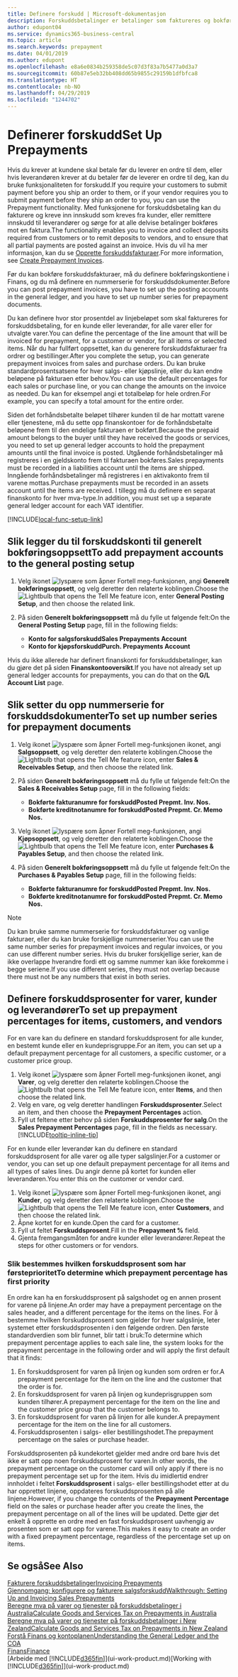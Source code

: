 ```yaml
---
title: Definere forskudd | Microsoft-dokumentasjon
description: Forskuddsbetalinger er betalinger som faktureres og bokføres i en salgs- eller kjøpsforskuddsordre før endelig fakturering. Du må kanskje ha et innskudd før du produserer varer etter ordre, eller du må ha betaling før du sender varer til en kunde. Med funksjonene for forskuddsbetaling kan du fakturere og kreve inn innskudd som kreves fra kunder, eller remittere innskudd til leverandører. Dermed kan du sikre at alle betalinger bokføres mot en faktura.
author: edupont04
ms.service: dynamics365-business-central
ms.topic: article
ms.search.keywords: prepayment
ms.date: 04/01/2019
ms.author: edupont
ms.openlocfilehash: e8a6e0834b259358de5c07d3f83a7b5477a0d3a7
ms.sourcegitcommit: 60b87e5eb32bb408dd65b9855c29159b1dfbfca8
ms.translationtype: HT
ms.contentlocale: nb-NO
ms.lasthandoff: 04/29/2019
ms.locfileid: "1244702"
---
```

# <a name="set-up-prepayments"></a><span data-ttu-id="77db4-106">Definerer forskudd</span><span class="sxs-lookup"><span data-stu-id="77db4-106">Set Up Prepayments</span></span>
<span data-ttu-id="77db4-107">Hvis du krever at kundene skal betale før du leverer en ordre til dem, eller hvis leverandøren krever at du betaler før de leverer en ordre til deg, kan du bruke funksjonaliteten for forskudd.</span><span class="sxs-lookup"><span data-stu-id="77db4-107">If you require your customers to submit payment before you ship an order to them, or if your vendor requires you to submit payment before they ship an order to you, you can use the Prepayment functionality.</span></span> <span data-ttu-id="77db4-108">Med funksjonene for forskuddsbetaling kan du fakturere og kreve inn innskudd som kreves fra kunder, eller remittere innskudd til leverandører og sørge for at alle delvise betalinger bokføres mot en faktura.</span><span class="sxs-lookup"><span data-stu-id="77db4-108">The functionality enables you to invoice and collect deposits required from customers or to remit deposits to vendors, and to ensure that all partial payments are posted against an invoice.</span></span> <span data-ttu-id="77db4-109">Hvis du vil ha mer informasjon, kan du se [Opprette forskuddsfakturaer](finance-how-to-create-prepayment-invoices.md).</span><span class="sxs-lookup"><span data-stu-id="77db4-109">For more information, see [Create Prepayment Invoices](finance-how-to-create-prepayment-invoices.md).</span></span>

<span data-ttu-id="77db4-110">Før du kan bokføre forskuddsfakturaer, må du definere bokføringskontiene i Finans, og du må definere en nummerserie for forskuddsdokumenter.</span><span class="sxs-lookup"><span data-stu-id="77db4-110">Before you can post prepayment invoices, you have to set up the posting accounts in the general ledger, and you have to set up number series for prepayment documents.</span></span>  

<span data-ttu-id="77db4-111">Du kan definere hvor stor prosentdel av linjebeløpet som skal faktureres for forskuddsbetaling, for en kunde eller leverandør, for alle varer eller for utvalgte varer.</span><span class="sxs-lookup"><span data-stu-id="77db4-111">You can define the percentage of the line amount that will be invoiced for prepayment, for a customer or vendor, for all items or selected items.</span></span> <span data-ttu-id="77db4-112">Når du har fullført oppsettet, kan du generere forskuddsfakturaer fra ordrer og bestillinger.</span><span class="sxs-lookup"><span data-stu-id="77db4-112">After you complete the setup, you can generate prepayment invoices from sales and purchase orders.</span></span> <span data-ttu-id="77db4-113">Du kan bruke standardprosentsatsene for hver salgs- eller kjøpslinje, eller du kan endre beløpene på fakturaen etter behov.</span><span class="sxs-lookup"><span data-stu-id="77db4-113">You can use the default percentages for each sales or purchase line, or you can change the amounts on the invoice as needed.</span></span> <span data-ttu-id="77db4-114">Du kan for eksempel angi et totalbeløp for hele ordren.</span><span class="sxs-lookup"><span data-stu-id="77db4-114">For example, you can specify a total amount for the entire order.</span></span>  

<span data-ttu-id="77db4-115">Siden det forhåndsbetalte beløpet tilhører kunden til de har mottatt varene eller tjenestene, må du sette opp finanskontoer for de forhåndsbetalte beløpene frem til den endelige fakturaen er bokført.</span><span class="sxs-lookup"><span data-stu-id="77db4-115">Because the prepaid amount belongs to the buyer until they have received the goods or services, you need to set up general ledger accounts to hold the prepayment amounts until the final invoice is posted.</span></span> <span data-ttu-id="77db4-116">Utgående forhåndsbetalinger må registreres i en gjeldskonto frem til fakturaen bokføres.</span><span class="sxs-lookup"><span data-stu-id="77db4-116">Sales prepayments must be recorded in a liabilities account until the items are shipped.</span></span> <span data-ttu-id="77db4-117">Inngående forhåndsbetalinger må registreres i en aktivakonto frem til varene mottas.</span><span class="sxs-lookup"><span data-stu-id="77db4-117">Purchase prepayments must be recorded in an assets account until the items are received.</span></span> <span data-ttu-id="77db4-118">I tillegg må du definere en separat finanskonto for hver mva-type.</span><span class="sxs-lookup"><span data-stu-id="77db4-118">In addition, you must set up a separate general ledger account for each VAT identifier.</span></span>  

[!INCLUDE[local-func-setup-link](includes/local-func-setup-link.md)]

## <a name="to-add-prepayment-accounts-to-the-general-posting-setup"></a><span data-ttu-id="77db4-119">Slik legger du til forskuddskonti til generelt bokføringsoppsett</span><span class="sxs-lookup"><span data-stu-id="77db4-119">To add prepayment accounts to the general posting setup</span></span>  

1. <span data-ttu-id="77db4-120">Velg ikonet ![lyspære som åpner Fortell meg-funksjonen](media/ui-search/search_small.png "Fortell hva du vil gjøre"), angi **Generelt bokføringsoppsett**, og velg deretter den relaterte koblingen.</span><span class="sxs-lookup"><span data-stu-id="77db4-120">Choose the ![Lightbulb that opens the Tell Me feature](media/ui-search/search_small.png "Tell me what you want to do") icon, enter **General Posting Setup**, and then choose the related link.</span></span>
2. <span data-ttu-id="77db4-121">På siden **Generelt bokføringsoppsett** må du fylle ut følgende felt:</span><span class="sxs-lookup"><span data-stu-id="77db4-121">On the **General Posting Setup** page, fill in the following fields:</span></span>  

    - <span data-ttu-id="77db4-122">**Konto for salgsforskudd**</span><span class="sxs-lookup"><span data-stu-id="77db4-122">**Sales Prepayments Account**</span></span>  
    - <span data-ttu-id="77db4-123">**Konto for kjøpsforskudd**</span><span class="sxs-lookup"><span data-stu-id="77db4-123">**Purch. Prepayments Account**</span></span>  

<span data-ttu-id="77db4-124">Hvis du ikke allerede har definert finanskonti for forskuddsbetalinger, kan du gjøre det på siden **Finanskontooversikt**.</span><span class="sxs-lookup"><span data-stu-id="77db4-124">If you have not already set up general ledger accounts for prepayments, you can do that on the **G/L Account List** page.</span></span>  

## <a name="to-set-up-number-series-for-prepayment-documents"></a><span data-ttu-id="77db4-125">Slik setter du opp nummerserie for forskuddsdokumenter</span><span class="sxs-lookup"><span data-stu-id="77db4-125">To set up number series for prepayment documents</span></span>  

1. <span data-ttu-id="77db4-126">Velg ikonet ![lyspære som åpner Fortell meg-funksjonen](media/ui-search/search_small.png "Fortell hva du vil gjøre") ikonet, angi **Salgsoppsett**, og velg deretter den relaterte koblingen.</span><span class="sxs-lookup"><span data-stu-id="77db4-126">Choose the ![Lightbulb that opens the Tell Me feature](media/ui-search/search_small.png "Tell me what you want to do") icon, enter **Sales & Receivables Setup**, and then choose the related link.</span></span>
2. <span data-ttu-id="77db4-127">På siden **Generelt bokføringsoppsett** må du fylle ut følgende felt:</span><span class="sxs-lookup"><span data-stu-id="77db4-127">On the **Sales & Receivables Setup** page, fill in the following fields:</span></span>  

   - <span data-ttu-id="77db4-128">**Bokførte fakturanumre for forskudd**</span><span class="sxs-lookup"><span data-stu-id="77db4-128">**Posted Prepmt. Inv. Nos.**</span></span>
   - <span data-ttu-id="77db4-129">**Bokførte kreditnotanumre for forskudd**</span><span class="sxs-lookup"><span data-stu-id="77db4-129">**Posted Prepmt. Cr. Memo Nos.**</span></span>

1. <span data-ttu-id="77db4-130">Velg ikonet ![lyspære som åpner Fortell meg-funksjonen](media/ui-search/search_small.png "Fortell hva du vil gjøre"), angi **Kjøpsoppsett**, og velg deretter den relaterte koblingen.</span><span class="sxs-lookup"><span data-stu-id="77db4-130">Choose the ![Lightbulb that opens the Tell Me feature](media/ui-search/search_small.png "Tell me what you want to do") icon, enter **Purchases & Payables Setup**, and then choose the related link.</span></span>
2. <span data-ttu-id="77db4-131">På siden **Generelt bokføringsoppsett** må du fylle ut følgende felt:</span><span class="sxs-lookup"><span data-stu-id="77db4-131">On the **Purchases & Payables Setup** page, fill in the following fields:</span></span>

    - <span data-ttu-id="77db4-132">**Bokførte fakturanumre for forskudd**</span><span class="sxs-lookup"><span data-stu-id="77db4-132">**Posted Prepmt. Inv. Nos.**</span></span>
    - <span data-ttu-id="77db4-133">**Bokførte kreditnotanumre for forskudd**</span><span class="sxs-lookup"><span data-stu-id="77db4-133">**Posted Prepmt. Cr. Memo Nos.**</span></span>

> [!NOTE]  
>  <span data-ttu-id="77db4-134">Du kan bruke samme nummerserie for forskuddsfakturaer og vanlige fakturaer, eller du kan bruke forskjellige nummerserier.</span><span class="sxs-lookup"><span data-stu-id="77db4-134">You can use the same number series for prepayment invoices and regular invoices, or you can use different number series.</span></span> <span data-ttu-id="77db4-135">Hvis du bruker forskjellige serier, kan de ikke overlappe hverandre fordi ett og samme nummer kan ikke forekomme i begge seriene.</span><span class="sxs-lookup"><span data-stu-id="77db4-135">If you use different series, they must not overlap because there must not be any numbers that exist in both series.</span></span>  

## <a name="to-set-up-prepayment-percentages-for-items-customers-and-vendors"></a><span data-ttu-id="77db4-136">Definere forskuddsprosenter for varer, kunder og leverandører</span><span class="sxs-lookup"><span data-stu-id="77db4-136">To set up prepayment percentages for items, customers, and vendors</span></span>  
<span data-ttu-id="77db4-137">For en vare kan du definere en standard forskuddsprosent for alle kunder, en bestemt kunde eller en kundeprisgruppe.</span><span class="sxs-lookup"><span data-stu-id="77db4-137">For an item, you can set up a default prepayment percentage for all customers, a specific customer, or a customer price group.</span></span>  

1. <span data-ttu-id="77db4-138">Velg ikonet ![lyspære som åpner Fortell meg-funksjonen](media/ui-search/search_small.png "Fortell hva du vil gjøre") ikonet, angi **Varer**, og velg deretter den relaterte koblingen.</span><span class="sxs-lookup"><span data-stu-id="77db4-138">Choose the ![Lightbulb that opens the Tell Me feature](media/ui-search/search_small.png "Tell me what you want to do") icon, enter **Items**, and then choose the related link.</span></span>
2. <span data-ttu-id="77db4-139">Velg en vare, og velg deretter handlingen **Forskuddsprosenter**.</span><span class="sxs-lookup"><span data-stu-id="77db4-139">Select an item, and then choose the **Prepayment Percentages** action.</span></span>  
3. <span data-ttu-id="77db4-140">Fyll ut feltene etter behov på siden **Forskuddsprosenter for salg**.</span><span class="sxs-lookup"><span data-stu-id="77db4-140">On the **Sales Prepayment Percentages** page, fill in the fields as necessary.</span></span> [!INCLUDE[tooltip-inline-tip](includes/tooltip-inline-tip_md.md)]

<span data-ttu-id="77db4-141">For en kunde eller leverandør kan du definere en standard forskuddsprosent for alle varer og alle typer salgslinjer.</span><span class="sxs-lookup"><span data-stu-id="77db4-141">For a customer or vendor, you can set up one default prepayment percentage for all items and all types of sales lines.</span></span> <span data-ttu-id="77db4-142">Du angir denne på kortet for kunden eller leverandøren.</span><span class="sxs-lookup"><span data-stu-id="77db4-142">You enter this on the customer or vendor card.</span></span>

1. <span data-ttu-id="77db4-143">Velg ikonet ![lyspære som åpner Fortell meg-funksjonen](media/ui-search/search_small.png "Fortell hva du vil gjøre") ikonet, angi **Kunder**, og velg deretter den relaterte koblingen.</span><span class="sxs-lookup"><span data-stu-id="77db4-143">Choose the ![Lightbulb that opens the Tell Me feature](media/ui-search/search_small.png "Tell me what you want to do") icon, enter **Customers**, and then choose the related link.</span></span>
2. <span data-ttu-id="77db4-144">Åpne kortet for en kunde.</span><span class="sxs-lookup"><span data-stu-id="77db4-144">Open the card for a customer.</span></span>
3. <span data-ttu-id="77db4-145">Fyll ut feltet **Forskuddsprosent**.</span><span class="sxs-lookup"><span data-stu-id="77db4-145">Fill in the **Prepayment %** field.</span></span>
4. <span data-ttu-id="77db4-146">Gjenta fremgangsmåten for andre kunder eller leverandører.</span><span class="sxs-lookup"><span data-stu-id="77db4-146">Repeat the steps for other customers or for vendors.</span></span>  

### <a name="to-determine-which-prepayment-percentage-has-first-priority"></a><span data-ttu-id="77db4-147">Slik bestemmes hvilken forskuddsprosent som har førsteprioritet</span><span class="sxs-lookup"><span data-stu-id="77db4-147">To determine which prepayment percentage has first priority</span></span>  
<span data-ttu-id="77db4-148">En ordre kan ha en forskuddsprosent på salgshodet og en annen prosent for varene på linjene.</span><span class="sxs-lookup"><span data-stu-id="77db4-148">An order may have a prepayment percentage on the sales header, and a different percentage for the items on the lines.</span></span> <span data-ttu-id="77db4-149">For å bestemme hvilken forskuddsprosent som gjelder for hver salgslinje, leter systemet etter forskuddsprosenten i den følgende ordren. Den første standardverdien som blir funnet, blir tatt i bruk:</span><span class="sxs-lookup"><span data-stu-id="77db4-149">To determine which prepayment percentage applies to each sale line, the system looks for the prepayment percentage in the following order and will apply the first default that it finds:</span></span>  
1. <span data-ttu-id="77db4-150">En forskuddsprosent for varen på linjen og kunden som ordren er for.</span><span class="sxs-lookup"><span data-stu-id="77db4-150">A prepayment percentage for the item on the line and the customer that the order is for.</span></span>  
2. <span data-ttu-id="77db4-151">En forskuddsprosent for varen på linjen og kundeprisgruppen som kunden tilhører.</span><span class="sxs-lookup"><span data-stu-id="77db4-151">A prepayment percentage for the item on the line and the customer price group that the customer belongs to.</span></span>  
3. <span data-ttu-id="77db4-152">En forskuddsprosent for varen på linjen for alle kunder.</span><span class="sxs-lookup"><span data-stu-id="77db4-152">A prepayment percentage for the item on the line for all customers.</span></span>  
4. <span data-ttu-id="77db4-153">Forskuddsprosenten i salgs- eller bestillingshodet.</span><span class="sxs-lookup"><span data-stu-id="77db4-153">The prepayment percentage on the sales or purchase header.</span></span>  

<span data-ttu-id="77db4-154">Forskuddsprosenten på kundekortet gjelder med andre ord bare hvis det ikke er satt opp noen forskuddsprosent for varen.</span><span class="sxs-lookup"><span data-stu-id="77db4-154">In other words, the prepayment percentage on the customer card will only apply if there is no prepayment percentage set up for the item.</span></span> <span data-ttu-id="77db4-155">Hvis du imidlertid endrer innholdet i feltet **Forskuddsprosent** i salgs- eller bestillingshodet etter at du har opprettet linjene, oppdateres forskuddsprosenten på alle linjene.</span><span class="sxs-lookup"><span data-stu-id="77db4-155">However, if you change the contents of the **Prepayment Percentage** field on the sales or purchase header after you create the lines, the prepayment percentage on all of the lines will be updated.</span></span> <span data-ttu-id="77db4-156">Dette gjør det enkelt å opprette en ordre med en fast forskuddsprosent uavhengig av prosenten som er satt opp for varene.</span><span class="sxs-lookup"><span data-stu-id="77db4-156">This makes it easy to create an order with a fixed prepayment percentage, regardless of the percentage set up on items.</span></span>

## <a name="see-also"></a><span data-ttu-id="77db4-157">Se også</span><span class="sxs-lookup"><span data-stu-id="77db4-157">See Also</span></span>  

[<span data-ttu-id="77db4-158">Fakturere forskuddsbetalinger</span><span class="sxs-lookup"><span data-stu-id="77db4-158">Invoicing Prepayments</span></span>](finance-invoice-prepayments.md)  
[<span data-ttu-id="77db4-159">Gjennomgang: konfigurere og fakturere salgsforskudd</span><span class="sxs-lookup"><span data-stu-id="77db4-159">Walkthrough: Setting Up and Invoicing Sales Prepayments</span></span>](walkthrough-setting-up-and-invoicing-sales-prepayments.md)  
[<span data-ttu-id="77db4-160">Beregne mva på varer og tjenester på forskuddsbetalinger i Australia</span><span class="sxs-lookup"><span data-stu-id="77db4-160">Calculate Goods and Services Tax on Prepayments in Australia</span></span>](LocalFunctionality/Australia/how-to-calculate-goods-and-services-tax-on-prepayments.md)  
[<span data-ttu-id="77db4-161">Beregne mva på varer og tjenester på forskuddsbetalinger i New Zealand</span><span class="sxs-lookup"><span data-stu-id="77db4-161">Calculate Goods and Services Tax on Prepayments in New Zealand</span></span>](LocalFunctionality/NewZealand/how-to-calculate-goods-and-services-tax-on-prepayments.md)  
[<span data-ttu-id="77db4-162">Forstå Finans og kontoplanen</span><span class="sxs-lookup"><span data-stu-id="77db4-162">Understanding the General Ledger and the COA</span></span>](finance-general-ledger.md)  
[<span data-ttu-id="77db4-163">Finans</span><span class="sxs-lookup"><span data-stu-id="77db4-163">Finance</span></span>](finance.md)  
<span data-ttu-id="77db4-164">[Arbeide med [!INCLUDE[d365fin](includes/d365fin_md.md)]](ui-work-product.md)</span><span class="sxs-lookup"><span data-stu-id="77db4-164">[Working with [!INCLUDE[d365fin](includes/d365fin_md.md)]](ui-work-product.md)</span></span>
